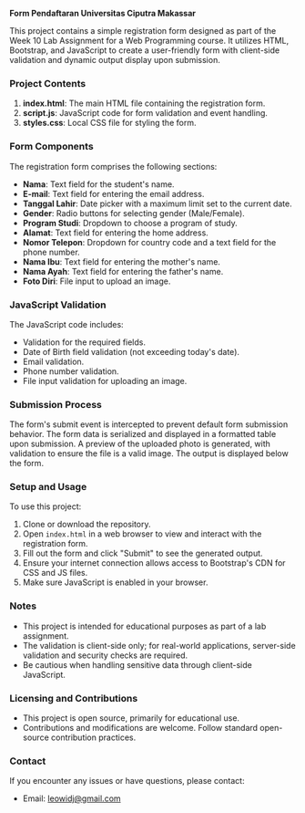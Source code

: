 **Form Pendaftaran Universitas Ciputra Makassar**

This project contains a simple registration form designed as part of the Week 10 Lab Assignment for a Web Programming course. It utilizes HTML, Bootstrap, and JavaScript to create a user-friendly form with client-side validation and dynamic output display upon submission.

### Project Contents

1. **index.html**: The main HTML file containing the registration form.
2. **script.js**: JavaScript code for form validation and event handling.
3. **styles.css**: Local CSS file for styling the form.

### Form Components

The registration form comprises the following sections:

- **Nama**: Text field for the student's name.
- **E-mail**: Text field for entering the email address.
- **Tanggal Lahir**: Date picker with a maximum limit set to the current date.
- **Gender**: Radio buttons for selecting gender (Male/Female).
- **Program Studi**: Dropdown to choose a program of study.
- **Alamat**: Text field for entering the home address.
- **Nomor Telepon**: Dropdown for country code and a text field for the phone number.
- **Nama Ibu**: Text field for entering the mother's name.
- **Nama Ayah**: Text field for entering the father's name.
- **Foto Diri**: File input to upload an image.

### JavaScript Validation

The JavaScript code includes:

- Validation for the required fields.
- Date of Birth field validation (not exceeding today's date).
- Email validation.
- Phone number validation.
- File input validation for uploading an image.

### Submission Process

The form's submit event is intercepted to prevent default form submission behavior. The form data is serialized and displayed in a formatted table upon submission. A preview of the uploaded photo is generated, with validation to ensure the file is a valid image. The output is displayed below the form.

### Setup and Usage

To use this project:

1. Clone or download the repository.
2. Open `index.html` in a web browser to view and interact with the registration form.
3. Fill out the form and click "Submit" to see the generated output.
4. Ensure your internet connection allows access to Bootstrap's CDN for CSS and JS files.
5. Make sure JavaScript is enabled in your browser.

### Notes

- This project is intended for educational purposes as part of a lab assignment.
- The validation is client-side only; for real-world applications, server-side validation and security checks are required.
- Be cautious when handling sensitive data through client-side JavaScript.

### Licensing and Contributions

- This project is open source, primarily for educational use.
- Contributions and modifications are welcome. Follow standard open-source contribution practices.

### Contact

If you encounter any issues or have questions, please contact:

- Email: leowidj@gmail.com
